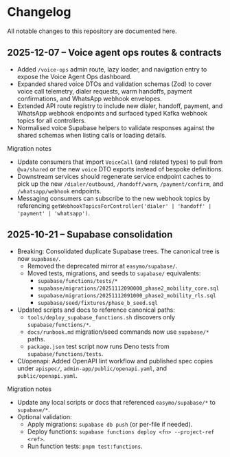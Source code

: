 # Changelog

All notable changes to this repository are documented here.

## 2025-12-07 – Voice agent ops routes & contracts

- Added `/voice-ops` admin route, lazy loader, and navigation entry to expose the
  Voice Agent Ops dashboard.
- Expanded shared voice DTOs and validation schemas (Zod) to cover voice call
  telemetry, dialer requests, warm handoffs, payment confirmations, and WhatsApp
  webhook envelopes.
- Extended API route registry to include new dialer, handoff, payment, and
  WhatsApp webhook endpoints and surfaced typed Kafka webhook topics for all
  controllers.
- Normalised voice Supabase helpers to validate responses against the shared
  schemas when listing calls or loading details.

Migration notes

- Update consumers that import `VoiceCall` (and related types) to pull from
  `@va/shared` or the new `voice` DTO exports instead of bespoke definitions.
- Downstream services should regenerate service endpoint caches to pick up the
  new `/dialer/outbound`, `/handoff/warm`, `/payment/confirm`, and
  `/whatsapp/webhook` endpoints.
- Messaging consumers can subscribe to the new webhook topics by referencing
  `getWebhookTopicsForController('dialer' | 'handoff' | 'payment' | 'whatsapp')`.

## 2025-10-21 – Supabase consolidation

- Breaking: Consolidated duplicate Supabase trees. The canonical tree is now `supabase/`.
  - Removed the deprecated mirror at `easymo/supabase/`.
  - Moved tests, migrations, and seeds to `supabase/` equivalents:
    - `supabase/functions/tests/*`
    - `supabase/migrations/20251112090000_phase2_mobility_core.sql`
    - `supabase/migrations/20251112091000_phase2_mobility_rls.sql`
    - `supabase/seed/fixtures/phase_b_seed.sql`
- Updated scripts and docs to reference canonical paths:
  - `tools/deploy_supabase_functions.sh` discovers only `supabase/functions/*`.
  - `docs/runbook.md` migration/seed commands now use `supabase/*` paths.
  - `package.json` test script now runs Deno tests from `supabase/functions/tests`.
- CI/openapi: Added OpenAPI lint workflow and published spec copies under `apispec/`, `admin-app/public/openapi.yaml`, and `public/openapi.yaml`.

Migration notes
- Update any local scripts or docs that referenced `easymo/supabase/*` to `supabase/*`.
- Optional validation:
  - Apply migrations: `supabase db push` (or per-file if needed).
  - Deploy functions: `supabase functions deploy <fn> --project-ref <ref>`.
  - Run function tests: `pnpm test:functions`.

